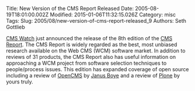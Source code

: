 Title: New Version of the CMS Report Released
Date: 2005-08-19T18:01:00.002Z
Modified: 2015-01-06T11:32:15.026Z
Category: misc
Tags: 
Slug: 2005/08/new-version-of-cms-report-released_9
Authors: Seth Gottlieb

[CMS Watch](http://www.cmswatch.com) just announced the release of the 8th edition of the [CMS Report](http://www.cmswatch.com/CMS/Report/).  The CMS Report is widely regarded as the best, most unbiased research available on the Web CMS (WCM) software market.  In addition to reviews of 31 products, the CMS Report also has useful information on approaching a WCM project from software selection techniques to people/process issues.  This edition has expanded coverage of open source including a review of [OpenCMS](http://www.opencms.org) by [Janus Boye](http://www.janusboye.dk/index.en.htm) and a review of [Plone](http://www.plone.org) by yours truly.
